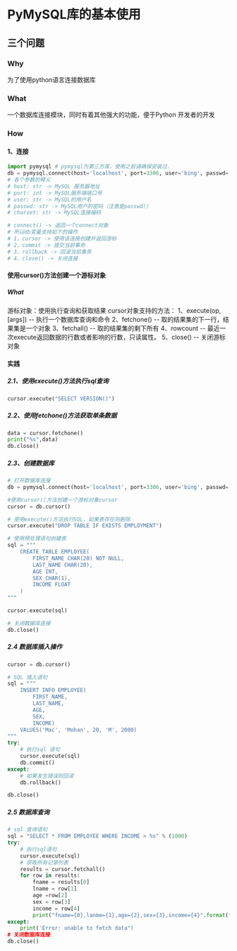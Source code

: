 # PyMySQL库的基本使用
## 三个问题
### Why
为了使用python语言连接数据库
### What
一个数据库连接模块，同时有着其他强大的功能，便于Python 开发者的开发
### How
#### 1、连接
``` python
import pymysql # pymysql为第三方库，使用之前请确保安装过.
db = pymysql.connect(host='localhost', port=3306, user='bing', passwd='123456',db='TESTDB', charset='utf8')
# 各个参数的释义
# host: str -> MySQL 服务器地址
# port: int -> MySQL服务端端口号
# user: str -> MySQL的用户名
# passwd: str -> MySQL用户的密码（注意是passwd!）
# charset: str -> MySQL连接编码

# connect() -> 返回一个connect对象
# 所以db变量支持如下的操作
# 1、cursor -> 使用该连接创建并返回游标
# 2、commit -> 提交当前事务
# 3、rollback -> 回滚当前事务
# 4、close() -> 关闭连接
```
#### 使用cursor()方法创建一个游标对象
##### What
游标对象：使用执行查询和获取结果
cursor对象支持的方法：
1、execute(op, [args]) -- 执行一个数据库查询和命令
2、fetchone() -- 取的结果集的下一行，结果集是一个对象
3、fetchall() -- 取的结果集的剩下所有
4、rowcount -- 最近一次execute返回数据的行数或者影响的行数，只读属性。
5、close() -- 关闭游标对象

#### 实践
##### 2.1、使用execute()方法执行sql查询
``` Python
cursor.execute("SELECT VERSION()")
```
##### 2.2、使用fetchone()方法获取单条数据
``` Python
data = cursor.fetchone()
print("%s",data)
db.close()
```
##### 2.3、创建数据库
``` python
# 打开数据库连接
db = pymysql.connect(host='localhost', port=3306, user='bing', passwd='123456',db='TESTDB', charset='utf8')

#使用cursor()方法创建一个游标对象cursor
cursor = db.cursor()

# 使用execute()方法执行SQL，如果表存在则删除
cursor.execute("DROP TABLE IF EXISTS EMPLOYMENT")

# 使用预处理语句创建表
sql = """
	CREATE TABLE EMPLOYEE(
		FIRST_NAME CHAR(20) NOT NULL,
		LAST_NAME CHAR(20),
		AGE INT,
		SEX CHAR(1),
		INCOME FLOAT
	)
"""

cursor.execute(sql)

# 关闭数据库连接
db.close()
```
##### 2.4 数据库插入操作
``` python
cursor = db.cursor()

# SQL 插入语句
sql = """
	INSERT INFO EMPLOYEE(
		FIRST_NAME,
		LAST_NAME,
		AGE,
		SEX,
		INCOME)
	VALUES('Mac', 'Mohan', 20, 'M', 2000)
"""
try:
	# 执行sql 语句
	cursor.execute(sql)
	db.commit()
except:
	# 如果发生错误则回滚
	db.rollback()

db.close()
```

##### 2.5 数据库查询
``` Python
# sql 查询语句
sql = "SELECT * FROM EMPLOYEE WHERE INCOME > %s" % (1000)
try:
	# 执行sql语句
	cursor.execute(sql)
	# 获取所有记录列表
	results = cursor.fetchall()
	for row in results:
		fname = results[0]
		lname = row[1]
		age =row[2]
		sex = row[3]
		income = row[4]
		print("fname={0},lanme={1},age={2},sex={3},income={4}".format(fname,lanme,age,sex,income))
except:
	print('Error: unable to fetch data")
# 关闭数据库连接
db.close()
```
	
